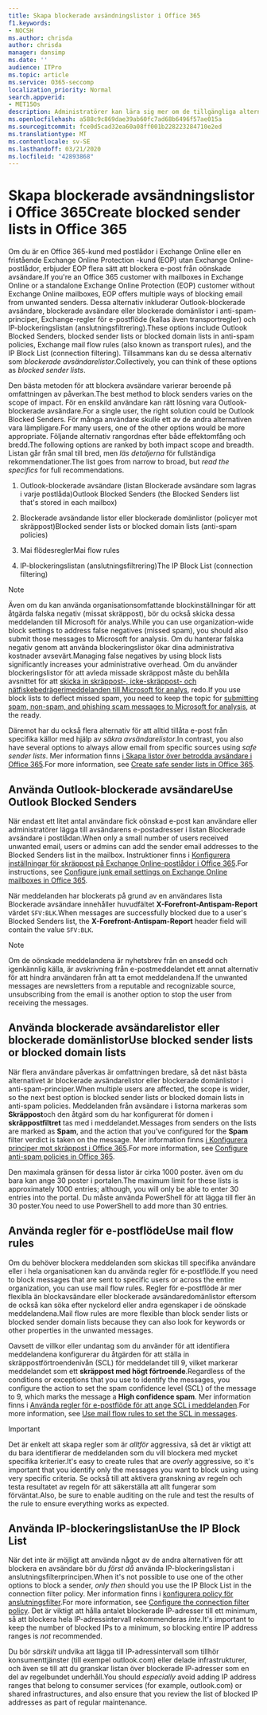 ```yaml
---
title: Skapa blockerade avsändningslistor i Office 365
f1.keywords:
- NOCSH
ms.author: chrisda
author: chrisda
manager: dansimp
ms.date: ''
audience: ITPro
ms.topic: article
ms.service: O365-seccomp
localization_priority: Normal
search.appverid:
- MET150s
description: Administratörer kan lära sig mer om de tillgängliga alternativen i Office 365 och EOP för att blockera inkommande meddelanden.
ms.openlocfilehash: a588c9c869dae39ab60fc7ad68b6496f57ae015a
ms.sourcegitcommit: fce0d5cad32ea60a08ff001b228223284710e2ed
ms.translationtype: MT
ms.contentlocale: sv-SE
ms.lasthandoff: 03/21/2020
ms.locfileid: "42893868"
---
```

# <a name="create-blocked-sender-lists-in-office-365"></a><span data-ttu-id="9b56e-103">Skapa blockerade avsändningslistor i Office 365</span><span class="sxs-lookup"><span data-stu-id="9b56e-103">Create blocked sender lists in Office 365</span></span>

<span data-ttu-id="9b56e-104">Om du är en Office 365-kund med postlådor i Exchange Online eller en fristående Exchange Online Protection -kund (EOP) utan Exchange Online-postlådor, erbjuder EOP flera sätt att blockera e-post från oönskade avsändare.</span><span class="sxs-lookup"><span data-stu-id="9b56e-104">If you're an Office 365 customer with mailboxes in Exchange Online or a standalone Exchange Online Protection (EOP) customer without Exchange Online mailboxes, EOP offers multiple ways of blocking email from unwanted senders.</span></span> <span data-ttu-id="9b56e-105">Dessa alternativ inkluderar Outlook-blockerade avsändare, blockerade avsändare eller blockerade domänlistor i anti-spam-principer, Exchange-regler för e-postflöde (kallas även transportregler) och IP-blockeringslistan (anslutningsfiltrering).</span><span class="sxs-lookup"><span data-stu-id="9b56e-105">These options include Outlook Blocked Senders, blocked sender lists or blocked domain lists in anti-spam policies, Exchange mail flow rules (also known as transport rules), and the IP Block List (connection filtering).</span></span> <span data-ttu-id="9b56e-106">Tillsammans kan du se dessa alternativ som _blockerade avsändarelistor_.</span><span class="sxs-lookup"><span data-stu-id="9b56e-106">Collectively, you can think of these options as _blocked sender lists_.</span></span>

<span data-ttu-id="9b56e-107">Den bästa metoden för att blockera avsändare varierar beroende på omfattningen av påverkan.</span><span class="sxs-lookup"><span data-stu-id="9b56e-107">The best method to block senders varies on the scope of impact.</span></span> <span data-ttu-id="9b56e-108">För en enskild användare kan rätt lösning vara Outlook-blockerade avsändare.</span><span class="sxs-lookup"><span data-stu-id="9b56e-108">For a single user, the right solution could be Outlook Blocked Senders.</span></span> <span data-ttu-id="9b56e-109">För många användare skulle ett av de andra alternativen vara lämpligare.</span><span class="sxs-lookup"><span data-stu-id="9b56e-109">For many users, one of the other options would be more appropriate.</span></span> <span data-ttu-id="9b56e-110">Följande alternativ rangordnas efter både effektomfång och bredd.</span><span class="sxs-lookup"><span data-stu-id="9b56e-110">The following options are ranked by both impact scope and breadth.</span></span> <span data-ttu-id="9b56e-111">Listan går från smal till bred, men *läs detaljerna* för fullständiga rekommendationer.</span><span class="sxs-lookup"><span data-stu-id="9b56e-111">The list goes from narrow to broad, but *read the specifics* for full recommendations.</span></span>

1. <span data-ttu-id="9b56e-112">Outlook-blockerade avsändare (listan Blockerade avsändare som lagras i varje postlåda)</span><span class="sxs-lookup"><span data-stu-id="9b56e-112">Outlook Blocked Senders (the Blocked Senders list that's stored in each mailbox)</span></span>

2. <span data-ttu-id="9b56e-113">Blockerade avsändande listor eller blockerade domänlistor (policyer mot skräppost)</span><span class="sxs-lookup"><span data-stu-id="9b56e-113">Blocked sender lists or blocked domain lists (anti-spam policies)</span></span>

3. <span data-ttu-id="9b56e-114">Mai flödesregler</span><span class="sxs-lookup"><span data-stu-id="9b56e-114">Mai flow rules</span></span>

4. <span data-ttu-id="9b56e-115">IP-blockeringslistan (anslutningsfiltrering)</span><span class="sxs-lookup"><span data-stu-id="9b56e-115">The IP Block List (connection filtering)</span></span>

> [!NOTE]
> <span data-ttu-id="9b56e-116">Även om du kan använda organisationsomfattande blockinställningar för att åtgärda falska negativ (missat skräppost), bör du också skicka dessa meddelanden till Microsoft för analys.</span><span class="sxs-lookup"><span data-stu-id="9b56e-116">While you can use organization-wide block settings to address false negatives (missed spam), you should also submit those messages to Microsoft for analysis.</span></span> <span data-ttu-id="9b56e-117">Om du hanterar falska negativ genom att använda blockeringslistor ökar dina administrativa kostnader avsevärt.</span><span class="sxs-lookup"><span data-stu-id="9b56e-117">Managing false negatives by using block lists significantly increases your administrative overhead.</span></span> <span data-ttu-id="9b56e-118">Om du använder blockeringslistor för att avleda missade skräppost måste du behålla avsnittet för att [skicka in skräppost-, icke-skräppost- och nätfiskebedrägerimeddelanden till Microsoft för analys](https://docs.microsoft.com/office365/SecurityCompliance/submit-spam-non-spam-and-phishing-scam-messages-to-microsoft-for-analysis), redo.</span><span class="sxs-lookup"><span data-stu-id="9b56e-118">If you use block lists to deflect missed spam, you need to keep the topic for [submitting spam, non-spam, and phishing scam messages to Microsoft for analysis](https://docs.microsoft.com/office365/SecurityCompliance/submit-spam-non-spam-and-phishing-scam-messages-to-microsoft-for-analysis), at the ready.</span></span>

<span data-ttu-id="9b56e-119">Däremot har du också flera alternativ för att alltid tillåta e-post från specifika källor med hjälp av _säkra avsändarelistor_.</span><span class="sxs-lookup"><span data-stu-id="9b56e-119">In contrast, you also have several options to always allow email from specific sources using _safe sender lists_.</span></span> <span data-ttu-id="9b56e-120">Mer information finns [i Skapa listor över betrodda avsändare i Office 365](create-safe-sender-lists-in-office-365.md).</span><span class="sxs-lookup"><span data-stu-id="9b56e-120">For more information, see [Create safe sender lists in Office 365](create-safe-sender-lists-in-office-365.md).</span></span>

## <a name="use-outlook-blocked-senders"></a><span data-ttu-id="9b56e-121">Använda Outlook-blockerade avsändare</span><span class="sxs-lookup"><span data-stu-id="9b56e-121">Use Outlook Blocked Senders</span></span>

<span data-ttu-id="9b56e-122">När endast ett litet antal användare fick oönskad e-post kan användare eller administratörer lägga till avsändarens e-postadresser i listan Blockerade avsändare i postlådan.</span><span class="sxs-lookup"><span data-stu-id="9b56e-122">When only a small number of users received unwanted email, users or admins can add the sender email addresses to the Blocked Senders list in the mailbox.</span></span> <span data-ttu-id="9b56e-123">Instruktioner finns i [Konfigurera inställningar för skräppost på Exchange Online-postlådor i Office 365](configure-junk-email-settings-on-exo-mailboxes.md).</span><span class="sxs-lookup"><span data-stu-id="9b56e-123">For instructions, see [Configure junk email settings on Exchange Online mailboxes in Office 365](configure-junk-email-settings-on-exo-mailboxes.md).</span></span>

<span data-ttu-id="9b56e-124">När meddelanden har blockerats på grund av en användares lista Blockerade avsändare innehåller huvudfältet **X-Forefront-Antispam-Report** värdet `SFV:BLK`.</span><span class="sxs-lookup"><span data-stu-id="9b56e-124">When messages are successfully blocked due to a user's Blocked Senders list, the **X-Forefront-Antispam-Report** header field will contain the value `SFV:BLK`.</span></span>

> [!NOTE]
> <span data-ttu-id="9b56e-125">Om de oönskade meddelandena är nyhetsbrev från en ansedd och igenkännlig källa, är avskrivning från e-postmeddelandet ett annat alternativ för att hindra användaren från att ta emot meddelandena.</span><span class="sxs-lookup"><span data-stu-id="9b56e-125">If the unwanted messages are newsletters from a reputable and recognizable source, unsubscribing from the email is another option to stop the user from receiving the messages.</span></span>

## <a name="use-blocked-sender-lists-or-blocked-domain-lists"></a><span data-ttu-id="9b56e-126">Använda blockerade avsändarelistor eller blockerade domänlistor</span><span class="sxs-lookup"><span data-stu-id="9b56e-126">Use blocked sender lists or blocked domain lists</span></span>

<span data-ttu-id="9b56e-127">När flera användare påverkas är omfattningen bredare, så det näst bästa alternativet är blockerade avsändarelistor eller blockerade domänlistor i anti-spam-principer.</span><span class="sxs-lookup"><span data-stu-id="9b56e-127">When multiple users are affected, the scope is wider, so the next best option is blocked sender lists or blocked domain lists in anti-spam policies.</span></span> <span data-ttu-id="9b56e-128">Meddelanden från avsändare i listorna markeras som **Skräppost**och den åtgärd som du har konfigurerat för domen i **skräppostfiltret** tas med i meddelandet.</span><span class="sxs-lookup"><span data-stu-id="9b56e-128">Messages from senders on the lists are marked as **Spam**, and the action that you've configured for the **Spam** filter verdict is taken on the message.</span></span> <span data-ttu-id="9b56e-129">Mer information finns [i Konfigurera principer mot skräppost i Office 365](configure-your-spam-filter-policies.md).</span><span class="sxs-lookup"><span data-stu-id="9b56e-129">For more information, see [Configure anti-spam policies in Office 365](configure-your-spam-filter-policies.md).</span></span>

<span data-ttu-id="9b56e-130">Den maximala gränsen för dessa listor är cirka 1000 poster. även om du bara kan ange 30 poster i portalen.</span><span class="sxs-lookup"><span data-stu-id="9b56e-130">The maximum limit for these lists is approximately 1000 entries; although, you will only be able to enter 30 entries into the portal.</span></span> <span data-ttu-id="9b56e-131">Du måste använda PowerShell för att lägga till fler än 30 poster.</span><span class="sxs-lookup"><span data-stu-id="9b56e-131">You need to use PowerShell to add more than 30 entries.</span></span>

## <a name="use-mail-flow-rules"></a><span data-ttu-id="9b56e-132">Använda regler för e-postflöde</span><span class="sxs-lookup"><span data-stu-id="9b56e-132">Use mail flow rules</span></span>

<span data-ttu-id="9b56e-133">Om du behöver blockera meddelanden som skickas till specifika användare eller i hela organisationen kan du använda regler för e-postflöde.</span><span class="sxs-lookup"><span data-stu-id="9b56e-133">If you need to block messages that are sent to specific users or across the entire organization, you can use mail flow rules.</span></span> <span data-ttu-id="9b56e-134">Regler för e-postflöde är mer flexibla än blockavsändare eller blockerade avsändaredomänlistor eftersom de också kan söka efter nyckelord eller andra egenskaper i de oönskade meddelandena.</span><span class="sxs-lookup"><span data-stu-id="9b56e-134">Mail flow rules are more flexible than block sender lists or blocked sender domain lists because they can also look for keywords or other properties in the unwanted messages.</span></span>

<span data-ttu-id="9b56e-135">Oavsett de villkor eller undantag som du använder för att identifiera meddelandena konfigurerar du åtgärden för att ställa in skräppostförtroendenivån (SCL) för meddelandet till 9, vilket markerar meddelandet som ett **skräppost med högt förtroende**.</span><span class="sxs-lookup"><span data-stu-id="9b56e-135">Regardless of the conditions or exceptions that you use to identify the messages, you configure the action to set the spam confidence level (SCL) of the message to 9, which marks the message a **High confidence spam**.</span></span> <span data-ttu-id="9b56e-136">Mer information finns i [Använda regler för e-postflöde för att ange SCL i meddelanden](use-mail-flow-rules-to-set-the-spam-confidence-level-scl-in-messages.md).</span><span class="sxs-lookup"><span data-stu-id="9b56e-136">For more information, see [Use mail flow rules to set the SCL in messages](use-mail-flow-rules-to-set-the-spam-confidence-level-scl-in-messages.md).</span></span>

> [!IMPORTANT]
> <span data-ttu-id="9b56e-137">Det är enkelt att skapa regler som är *alltför* aggressiva, så det är viktigt att du bara identifierar de meddelanden som du vill blockera med mycket specifika kriterier.</span><span class="sxs-lookup"><span data-stu-id="9b56e-137">It's easy to create rules that are *overly* aggressive, so it's important that you identify only the messages you want to block using using very specific criteria.</span></span> <span data-ttu-id="9b56e-138">Se också till att aktivera granskning av regeln och testa resultatet av regeln för att säkerställa att allt fungerar som förväntat.</span><span class="sxs-lookup"><span data-stu-id="9b56e-138">Also, be sure to enable auditing on the rule and test the results of the rule to ensure everything works as expected.</span></span>

## <a name="use-the-ip-block-list"></a><span data-ttu-id="9b56e-139">Använda IP-blockeringslistan</span><span class="sxs-lookup"><span data-stu-id="9b56e-139">Use the IP Block List</span></span>

<span data-ttu-id="9b56e-140">När det inte är möjligt att använda något av de andra alternativen för att blockera en avsändare bör du *först då* använda IP-blockeringslistan i anslutningsfilterprincipen.</span><span class="sxs-lookup"><span data-stu-id="9b56e-140">When it's not possible to use one of the other options to block a sender, *only then* should you use the IP Block List in the connection filter policy.</span></span> <span data-ttu-id="9b56e-141">Mer information finns i [konfigurera policy för anslutningsfilter](configure-the-connection-filter-policy.md).</span><span class="sxs-lookup"><span data-stu-id="9b56e-141">For more information, see [Configure the connection filter policy](configure-the-connection-filter-policy.md).</span></span> <span data-ttu-id="9b56e-142">Det är viktigt att hålla antalet blockerade IP-adresser till ett minimum, så att blockera hela IP-adressintervall rekommenderas *inte.*</span><span class="sxs-lookup"><span data-stu-id="9b56e-142">It's important to keep the number of blocked IPs to a minimum, so blocking entire IP address ranges is *not* recommended.</span></span>

<span data-ttu-id="9b56e-143">Du bör *särskilt* undvika att lägga till IP-adressintervall som tillhör konsumenttjänster (till exempel outlook.com) eller delade infrastrukturer, och även se till att du granskar listan över blockerade IP-adresser som en del av regelbundet underhåll.</span><span class="sxs-lookup"><span data-stu-id="9b56e-143">You should *especially* avoid adding IP address ranges that belong to consumer services (for example, outlook.com) or shared infrastructures, and also ensure that you review the list of blocked IP addresses as part of regular maintenance.</span></span>
